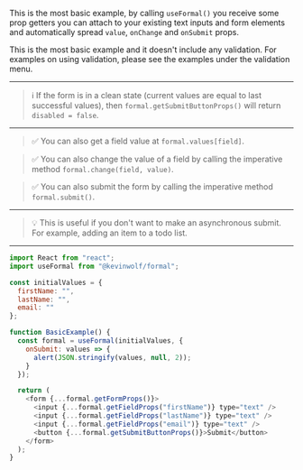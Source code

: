 This is the most basic example, by calling `useFormal()` you receive some prop getters you can attach to your existing text inputs and form elements and automatically spread `value`, `onChange` and `onSubmit` props.

This is the most basic example and it doesn't include any validation. For examples on using validation, please see the examples under the validation menu.

---

> ℹ️ If the form is in a clean state (current values are equal to last successful values), then `formal.getSubmitButtonProps()` will return `disabled = false`.

---

> ✅ You can also get a field value at `formal.values[field]`.

> ✅ You can also change the value of a field by calling the imperative method `formal.change(field, value)`.

> ✅ You can also submit the form by calling the imperative method `formal.submit()`.

---

> 💡 This is useful if you don't want to make an asynchronous submit. For example, adding an item to a todo list.

---

```javascript
import React from "react";
import useFormal from "@kevinwolf/formal";

const initialValues = {
  firstName: "",
  lastName: "",
  email: ""
};

function BasicExample() {
  const formal = useFormal(initialValues, {
    onSubmit: values => {
      alert(JSON.stringify(values, null, 2));
    }
  });

  return (
    <form {...formal.getFormProps()}>
      <input {...formal.getFieldProps("firstName")} type="text" />
      <input {...formal.getFieldProps("lastName")} type="text" />
      <input {...formal.getFieldProps("email")} type="text" />
      <button {...formal.getSubmitButtonProps()}>Submit</button>
    </form>
  );
}
```
